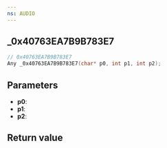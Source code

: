 ```yaml
---
ns: AUDIO
---
```

## _0x40763EA7B9B783E7

```c
// 0x40763EA7B9B783E7
Any _0x40763EA7B9B783E7(char* p0, int p1, int p2);
```


## Parameters
* **p0**: 
* **p1**: 
* **p2**: 

## Return value
